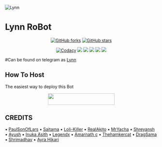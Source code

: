 ![Lynn](https://telegra.ph/file/770c41ad0f7bb7c7ad821.jpg)
# Lynn RoBot
<p align="center">
    <a href="https://github.com/didikteatochhawng/LynnRoBot/network"><img src="https://img.shields.io/github/forks/didikteatochhawng/LynnRoBot?style=for-the-badge" alt="GitHub forks" /></a>
    <a href="https://github.com/didikteatochhawng/LynnRoBot/stargazers"><img src="https://img.shields.io/github/stars/didikteatochhawng/LynnRoBot?style=for-the-badge" alt="GitHub stars" /></a>
</p>
<p align="center">
    <a href="https://app.codacy.com/manual/didikteatochhawng/LynnRoBot/dashboard"> <img src="https://img.shields.io/codacy/grade/4d58f2a402b54aed8a7d95f7add45a81?color=brightgreen&logo=codacy&logoColor=green&style=for-the-badge" alt="Codacy" /></a>
    <a href="https://github.com/didikteatochhawng/LynnRoBot"> <img src="https://img.shields.io/github/repo-size/didikteatochhawng/LynnRoBot?color=orange&logo=github&logoColor=green&style=for-the-badge" /></a>
    <a href="https://github.com/didikteatochhawng/LynnRoBot/commits/prince"> <img src="https://img.shields.io/github/last-commit/didikteatochhawng/LynnRoBot?color=brown&logo=github&logoColor=green&style=for-the-badge" /></a>
    <a href="https://github.com/didikteatochhawng/LynnRoBot/issues"> <img src="https://img.shields.io/github/issues/didikteatochhawng/LynnRoBot?color=blueviolet&logo=github&logoColor=green&style=for-the-badge" /></a>
    <a href="https://github.com/didikteatochhawng/LynnRoBot/network/members"> <img src="https://img.shields.io/github/forks/didikteatochhawng/LynnRoBot?color=red&logo=github&logoColor=green&style=for-the-badge" /></a>  
    <a href="https://pypi.org/project/Telethon/"> <img src="https://img.shields.io/pypi/v/telethon?color=yellow&label=telethon&logo=python&logoColor=green&style=for-the-badge" /></a>
</p>

<p align="center">
  <https://telegra.ph/file/770c41ad0f7bb7c7ad821.jpg">
</p>
                                                     
#Can be found on telegram as [Lynn](https://t.me/DikaMs_bot)
## How To Host
The easiest way to deploy this Bot
<p align="center"><a href="https://heroku.com/deploy?template=https://github.com/didikteatochhawng/LynnRoBot"> <img src="https://img.shields.io/badge/Deploy%20To%20Heroku-black?style=for-the-badge&logo=heroku" width="220" height="38.45"/></a></p>
 
## CREDITS

▪️ [PaulSonOfLars](https://github.com/PaulSonOfLars/tgbot)
▪️ [Saitama](https://github.com/AnimeKaizoku)
▪️ [Loli-Killer](https://github.com/Loli-Killer)
▪️ [RealAkito](https://github.com/RealAkito)
▪️ [MrYacha](https://github.com/MrYacha)
▪️ [Shreyansh](https://github.com/okay-retard)
▪️ [Ayush](https://github.com/MissJuliaRobot/MissJuliaRobot)
▪️ [Inuka Asith](https://github.com/inukaasith)
▪️ [Legendx](https://github.com/LEGENDXOP)
▪️ [Amarnath c](https://github.com/Amarnathcdj)
▪️ [Thehamkercat](https://github.com/thehamkercat)
▪️ [DragSama](https://github.com/DragSama)
▪️ [Shrimadhav](https://github.com/SpEcHiDe)
▪️ [Ayra Hikari](https://github.com/AyraHikari)
